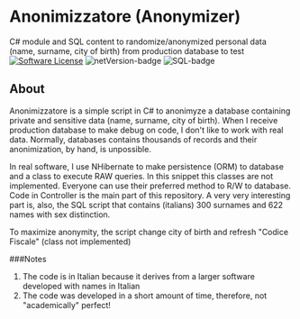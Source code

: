 Anonimizzatore (Anonymizer)
==
C# module and SQL content to randomize/anonymized personal data (name, surname, city of birth) from production database to test
[![Software License](https://img.shields.io/badge/License-MIT-yellow.svg)](LICENSE)
![netVersion-badge](https://img.shields.io/static/v1.svg?label=C%23&message=4.7&color=green)
![SQL-badge](https://img.shields.io/static/v1.svg?label=SQL&message=script&color=brown)

## About
Anonimizzatore is a simple script in C# to anonimyze a database containing private and sensitive data (name, surname, city of birth).
When I receive production database to make debug on code, I don't like to work with real data. Normally, databases contains thousands of records and their anonimization, by hand, is unpossible.

In real software, I use NHibernate to make persistence (ORM) to database and a class to execute RAW queries. In this snippet this classes are not implemented. Everyone can use their preferred method to R/W to database. Code in Controller is the main part of this repository. A very very interesting part is, also, the SQL script that contains (italians) 300 surnames and 622 names with sex distinction.

To maximize anonymity, the script change city of birth and refresh "Codice Fiscale" (class not implemented)

###Notes
1. The code is in Italian because it derives from a larger software developed with names in Italian
2. The code was developed in a short amount of time, therefore, not "academically" perfect!
